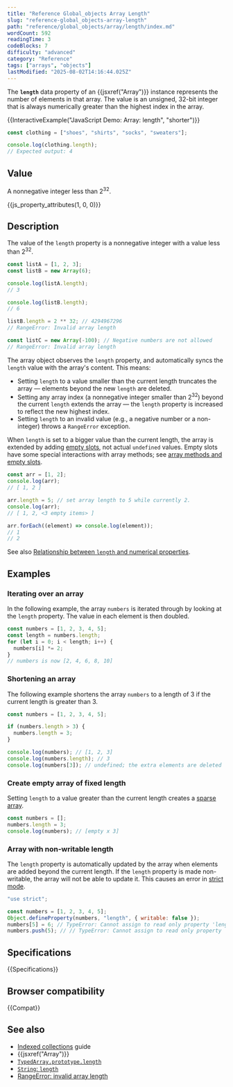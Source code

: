 ```yaml
---
title: "Reference Global_objects Array Length"
slug: "reference-global_objects-array-length"
path: "reference/global_objects/array/length/index.md"
wordCount: 592
readingTime: 3
codeBlocks: 7
difficulty: "advanced"
category: "Reference"
tags: ["arrays", "objects"]
lastModified: "2025-08-02T14:16:44.025Z"
---
```



The **`length`** data property of an {{jsxref("Array")}} instance represents the number of elements in that array. The value is an unsigned, 32-bit integer that is always numerically greater than the highest index in the array.

{{InteractiveExample("JavaScript Demo: Array: length", "shorter")}}

```js interactive-example
const clothing = ["shoes", "shirts", "socks", "sweaters"];

console.log(clothing.length);
// Expected output: 4
```

## Value

A nonnegative integer less than 2<sup>32</sup>.

{{js_property_attributes(1, 0, 0)}}

## Description

The value of the `length` property is a nonnegative integer with a value less than 2<sup>32</sup>.

```js
const listA = [1, 2, 3];
const listB = new Array(6);

console.log(listA.length);
// 3

console.log(listB.length);
// 6

listB.length = 2 ** 32; // 4294967296
// RangeError: Invalid array length

const listC = new Array(-100); // Negative numbers are not allowed
// RangeError: Invalid array length
```

The array object observes the `length` property, and automatically syncs the `length` value with the array's content. This means:

- Setting `length` to a value smaller than the current length truncates the array — elements beyond the new `length` are deleted.
- Setting any array index (a nonnegative integer smaller than 2<sup>32</sup>) beyond the current `length` extends the array — the `length` property is increased to reflect the new highest index.
- Setting `length` to an invalid value (e.g., a negative number or a non-integer) throws a `RangeError` exception.

When `length` is set to a bigger value than the current length, the array is extended by adding [empty slots](/en-US/docs/Web/JavaScript/Guide/Indexed_collections#sparse_arrays), not actual `undefined` values. Empty slots have some special interactions with array methods; see [array methods and empty slots](/en-US/docs/Web/JavaScript/Reference/Global_Objects/Array#array_methods_and_empty_slots).

```js
const arr = [1, 2];
console.log(arr);
// [ 1, 2 ]

arr.length = 5; // set array length to 5 while currently 2.
console.log(arr);
// [ 1, 2, <3 empty items> ]

arr.forEach((element) => console.log(element));
// 1
// 2
```

See also [Relationship between `length` and numerical properties](/en-US/docs/Web/JavaScript/Reference/Global_Objects/Array#relationship_between_length_and_numerical_properties).

## Examples

### Iterating over an array

In the following example, the array `numbers` is iterated through by looking at the `length` property. The value in each element is then doubled.

```js
const numbers = [1, 2, 3, 4, 5];
const length = numbers.length;
for (let i = 0; i < length; i++) {
  numbers[i] *= 2;
}
// numbers is now [2, 4, 6, 8, 10]
```

### Shortening an array

The following example shortens the array `numbers` to a length of 3 if the current length is greater than 3.

```js
const numbers = [1, 2, 3, 4, 5];

if (numbers.length > 3) {
  numbers.length = 3;
}

console.log(numbers); // [1, 2, 3]
console.log(numbers.length); // 3
console.log(numbers[3]); // undefined; the extra elements are deleted
```

### Create empty array of fixed length

Setting `length` to a value greater than the current length creates a [sparse array](/en-US/docs/Web/JavaScript/Guide/Indexed_collections#sparse_arrays).

```js
const numbers = [];
numbers.length = 3;
console.log(numbers); // [empty x 3]
```

### Array with non-writable length

The `length` property is automatically updated by the array when elements are added beyond the current length. If the `length` property is made non-writable, the array will not be able to update it. This causes an error in [strict mode](/en-US/docs/Web/JavaScript/Reference/Strict_mode).

```js
"use strict";

const numbers = [1, 2, 3, 4, 5];
Object.defineProperty(numbers, "length", { writable: false });
numbers[5] = 6; // TypeError: Cannot assign to read only property 'length' of object '[object Array]'
numbers.push(5); // // TypeError: Cannot assign to read only property 'length' of object '[object Array]'
```

## Specifications

{{Specifications}}

## Browser compatibility

{{Compat}}

## See also

- [Indexed collections](/en-US/docs/Web/JavaScript/Guide/Indexed_collections) guide
- {{jsxref("Array")}}
- [`TypedArray.prototype.length`](/en-US/docs/Web/JavaScript/Reference/Global_Objects/TypedArray/length)
- [`String`: `length`](/en-US/docs/Web/JavaScript/Reference/Global_Objects/String/length)
- [RangeError: invalid array length](/en-US/docs/Web/JavaScript/Reference/Errors/Invalid_array_length)
